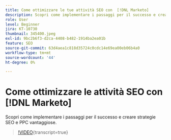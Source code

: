 ```yaml
---
title: Come ottimizzare le tue attività SEO con  [!DNL Marketo]
description: Scopri come implementare i passaggi per il successo e creare strategie SEO e PPC vantaggiose.
role: User
level: Beginner
jira: KT-10730
thumbnail: 345400.jpeg
exl-id: 9bc2b6f3-d2ca-4408-b482-1914ba2ea01b
feature: SEO
source-git-commit: 63d4aea1c818d35724c0cdc14e69ea00eb06b4a0
workflow-type: tm+mt
source-wordcount: '44'
ht-degree: 0%

---
```


# Come ottimizzare le attività SEO con [!DNL Marketo]

Scopri come implementare i passaggi per il successo e creare strategie SEO e PPC vantaggiose.

>[!VIDEO](https://video.tv.adobe.com/v/345400/?quality=12&learn=on){transcript=true}

